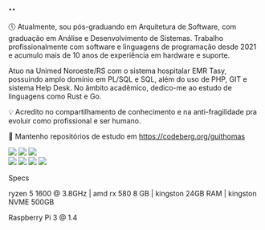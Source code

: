 
## ..

🕔 Atualmente, sou pós-graduando em Arquitetura de Software, com graduação em Análise e Desenvolvimento de Sistemas. Trabalho profissionalmente com software e linguagens de programação desde 2021 e acumulo mais de 10 anos de experiência em hardware e suporte.

Atuo na Unimed Noroeste/RS com o sistema hospitalar EMR Tasy, possuindo amplo domínio em PL/SQL e SQL, além do uso de PHP, GIT e sistema Help Desk. 
No âmbito acadêmico, dedico-me ao estudo de linguagens como Rust e Go.

💡 Acredito no compartilhamento de conhecimento e na anti-fragilidade pra evoluir como profissional e ser humano.

📝 Mantenho repositórios de estudo em https://codeberg.org/guithomas

<div>
<a href="https://www.linkedin.com/in/guilhermethomas/" target="_blank"><img src="https://img.shields.io/badge/-LinkedIn-%230077B5?style=for-the-badge&logo=linkedin&logoColor=white" target="_blank"></a>
<a href="https://www.instagram.com/guisithos" target="_blank"><img src="https://img.shields.io/badge/-Instagram-%23E4405F?style=for-the-badge&logo=instagram&logoColor=white" target="_blank"></a>
<a href="https://dev.to/guithomas" target="_blank"><img src="https://img.shields.io/badge/dev.to-0A0A0A?style=for-the-badge&logo=dev.to&logoColor=white" target="_blank"></a>
 
</div>

<div>
 <img src="https://img.shields.io/badge/Java-ED8B00?style=for-the-badge&logo=java&logoColor=white" target="_blank">
 <img src="https://img.shields.io/badge/rust-%23000000.svg?style=for-the-badge&logo=rust&logoColor=white" target="_blank">
 <img src="https://img.shields.io/badge/postgres-%23316192.svg?style=for-the-badge&logo=postgresql&logoColor=white" target="_blank">
 <img src="https://img.shields.io/badge/shell_script-%23121011.svg?style=for-the-badge&logo=gnu-bash&logoColor=white" target="_blank">

 

 
</div>

Specs

ryzen 5 1600 @ 3.8GHz | amd rx 580 8 GB | kingston 24GB RAM | kingston NVME 500GB

Raspberry Pi 3 @ 1.4
  

